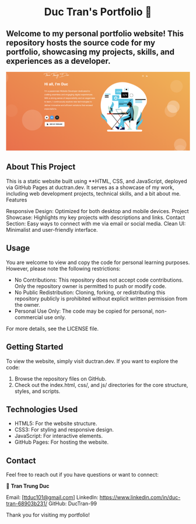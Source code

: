 <h1 align="center">Duc Tran's Portfolio 👋</h1>

## Welcome to my personal portfolio website! This repository hosts the source code for my portfolio, showcasing my projects, skills, and experiences as a developer.
<p align="center">
  <kbd>
    <img src="https://github.com/DucTran-99/DucTran.github.io/blob/master/picture.PNG"></img>
  </kbd>
</p>

## About This Project

This is a static website built using **HTML, CSS, and JavaScript, deployed via GitHub Pages at ductran.dev. It serves as a showcase of my work, including web development projects, technical skills, and a bit about me.
Features

Responsive Design: Optimized for both desktop and mobile devices.
Project Showcase: Highlights my key projects with descriptions and links.
Contact Section: Easy ways to connect with me via email or social media.
Clean UI: Minimalist and user-friendly interface.

## Usage
You are welcome to view and copy the code for personal learning purposes. However, please note the following restrictions:

<ul>
  <li>No Contributions: This repository does not accept code contributions. Only the repository owner is permitted to push or modify code.</li>
  <li>No Public Redistribution: Cloning, forking, or redistributing this repository publicly is prohibited without explicit written permission from the owner.</li>
  <li>Personal Use Only: The code may be copied for personal, non-commercial use only.</li>
</ul>

For more details, see the LICENSE file.

## Getting Started

To view the website, simply visit ductran.dev. If you want to explore the code:

1. Browse the repository files on GitHub.
2. Check out the index.html, css/, and js/ directories for the core structure, styles, and scripts.

## Technologies Used

<ul>
  <li>HTML5: For the website structure.</li>
  <li>CSS3: For styling and responsive design.</li>
  <li>JavaScript: For interactive elements.</li>
  <li>GitHub Pages: For hosting the website.</li>
</ul>

## Contact
Feel free to reach out if you have questions or want to connect:

👤 **Tran Trung Duc**

Email: [ttduc101@gmail.com]
LinkedIn: https://www.linkedin.com/in/duc-tran-68903b231/
GitHub: DucTran-99

Thank you for visiting my portfolio!
